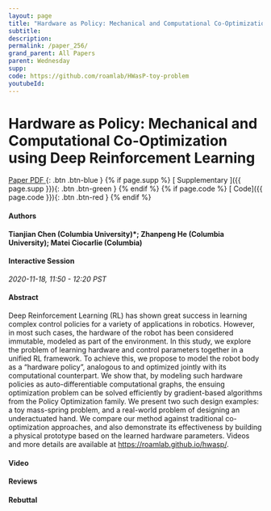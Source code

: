 ```yaml
---
layout: page
title: "Hardware as Policy: Mechanical and Computational Co-Optimization using Deep Reinforcement Learning"
subtitle: 
description:
permalink: /paper_256/
grand_parent: All Papers
parent: Wednesday
supp: 
code: https://github.com/roamlab/HWasP-toy-problem
youtubeId: 
---
```


# Hardware as Policy: Mechanical and Computational Co-Optimization using Deep Reinforcement Learning

[<i class="fa fa-file-text-o" aria-hidden="true"></i> Paper PDF ](https://drive.google.com/file/d/1iT6r4tI_d-Nfz1jx6zBVk06fpls9aBLz/view){: .btn .btn-blue } {% if page.supp %} [<i class="fa fa-file-text-o" aria-hidden="true"></i> Supplementary ]({{ page.supp }}){: .btn .btn-green } {% endif %} {% if page.code %} [<i class="fa fa-github" aria-hidden="true"></i> Code]({{ page.code }}){: .btn .btn-red }
{% endif %}

#### Authors
**Tianjian Chen (Columbia University)*; Zhanpeng He (Columbia University); Matei Ciocarlie (Columbia)**

#### Interactive Session
*2020-11-18, 11:50 - 12:20 PST*

#### Abstract
Deep Reinforcement Learning (RL) has shown great success in learning complex control policies for a variety of applications in robotics. However, in most such cases, the hardware of the robot has been considered immutable, modeled as part of the environment.  In this study, we explore the problem of learning hardware and control parameters together in a unified RL framework. To achieve this, we propose to model the robot body as a “hardware policy”, analogous to and optimized jointly with its computational counterpart. We show that, by modeling such hardware policies as auto-differentiable computational graphs, the ensuing optimization problem can be solved efficiently by gradient-based algorithms from the Policy Optimization family.  We present two such design examples:  a toy mass-spring problem, and a real-world problem of designing an underactuated hand.  We compare our method against traditional co-optimization approaches, and also demonstrate its effectiveness by building a physical prototype based on the learned hardware parameters.  Videos and more details are available at <a href="https://roamlab.github.io/hwasp/" target="_blank">https://roamlab.github.io/hwasp/</a>.

#### Video 

#### Reviews

#### Rebuttal
